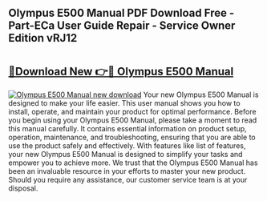 ## Olympus E500 Manual PDF Download Free - Part-ECa User Guide Repair - Service Owner Edition vRJ12

# <h2><a href="http://cf1859.oget.top/?id=Olympus+E500+Manual">🔗Download New 👉🔴 Olympus E500 Manual</a></h2>

[![Olympus E500 Manual new download](https://i.imgur.com/5g1atiW.png)](http://cf1859.oget.top/?id=Olympus+E500+Manual)
Your new Olympus E500 Manual is designed to make your life easier. This user manual shows you how to install, operate, and maintain your product for optimal performance. Before you begin using your Olympus E500 Manual, please take a moment to read this manual carefully. It contains essential information on product setup, operation, maintenance, and troubleshooting, ensuring that you are able to use the product safely and effectively. With features like list of features, your new Olympus E500 Manual is designed to simplify your tasks and empower you to achieve more. We trust that the Olympus E500 Manual has been an invaluable resource in your efforts to master your new product. Should you require any assistance, our customer service team is at your disposal.
